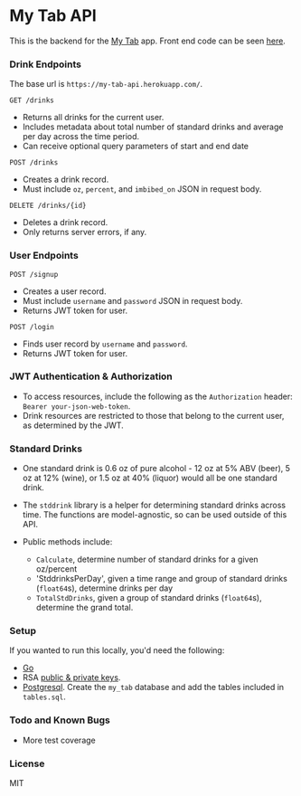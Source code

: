 # My Tab API

This is the backend for the [My Tab](https://my-tab.herokuapp.com/) app.
Front end code can be seen [here](https://github.com/JonathanWThom/my-tab).

### Drink Endpoints

The base url is `https://my-tab-api.herokuapp.com/`.

`GET /drinks`

* Returns all drinks for the current user.
* Includes metadata about total number of standard drinks and average per day
across the time period.
* Can receive optional query parameters of start and end date

`POST /drinks`

* Creates a drink record.
* Must include `oz`, `percent`, and `imbibed_on` JSON in request body.

`DELETE /drinks/{id}`

* Deletes a drink record.
* Only returns server errors, if any.

### User Endpoints

`POST /signup`
* Creates a user record.
* Must include `username` and `password` JSON in request body.
* Returns JWT token for user.

`POST /login`
* Finds user record by `username` and `password`.
* Returns JWT token for user.

### JWT Authentication & Authorization

* To access resources, include the following as the `Authorization` header:
`Bearer your-json-web-token`.
* Drink resources are restricted to those that belong to the current user, as
determined by the JWT.

### Standard Drinks

* One standard drink is 0.6 oz of pure alcohol - 12 oz at 5% ABV (beer), 5 oz at 12% (wine),
or 1.5 oz at 40% (liquor) would all be one standard drink.
* The `stddrink` library is a helper for determining standard drinks across time.
The functions are model-agnostic, so can be used outside of this API.

* Public methods include:
  - `Calculate`, determine number of standard drinks for a given oz/percent
  - 'StddrinksPerDay', given a time range and group of standard drinks (`float64`s), determine
  drinks per day
  - `TotalStdDrinks`, given a group of standard drinks (`float64`s), determine the
  grand total.

### Setup

If you wanted to run this locally, you'd need the following:
- [Go](https://golang.org/)
- RSA [public & private keys](https://gist.github.com/ygotthilf/baa58da5c3dd1f69fae9).
- [Postgresql](https://www.postgresql.org/). Create the `my_tab` database and add
the tables included in `tables.sql`.

### Todo and Known Bugs

* More test coverage

### License

MIT
